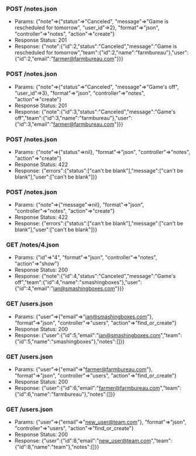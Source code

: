 ### POST /notes.json

* Params: {"note"=>{"status"=>"Canceled", "message"=>"Game is rescheduled for tomorrow", "user_id"=>2}, "format"=>"json", "controller"=>"notes", "action"=>"create"}
* Response Status: 201
* Response: {"note":{"id":2,"status":"Canceled","message":"Game is rescheduled for tomorrow","team":{"id":2,"name":"farmbureau"},"user":{"id":2,"email":"farmer@farmbureau.com"}}} 

### POST /notes.json

* Params: {"note"=>{"status"=>"Canceled", "message"=>"Game's off", "user_id"=>3}, "format"=>"json", "controller"=>"notes", "action"=>"create"}
* Response Status: 201
* Response: {"note":{"id":3,"status":"Canceled","message":"Game's off","team":{"id":3,"name":"farmbureau"},"user":{"id":3,"email":"farmer@farmbureau.com"}}} 

### POST /notes.json

* Params: {"note"=>{"status"=>nil}, "format"=>"json", "controller"=>"notes", "action"=>"create"}
* Response Status: 422
* Response: {"errors":{"status":["can't be blank"],"message":["can't be blank"],"user":["can't be blank"]}} 

### POST /notes.json

* Params: {"note"=>{"message"=>nil}, "format"=>"json", "controller"=>"notes", "action"=>"create"}
* Response Status: 422
* Response: {"errors":{"status":["can't be blank"],"message":["can't be blank"],"user":["can't be blank"]}} 

### GET /notes/4.json

* Params: {"id"=>"4", "format"=>"json", "controller"=>"notes", "action"=>"show"}
* Response Status: 200
* Response: {"note":{"id":4,"status":"Canceled","message":"Game's off","team":{"id":4,"name":"smashingboxes"},"user":{"id":4,"email":"ian@smashingboxes.com"}}} 

### GET /users.json

* Params: {"user"=>{"email"=>"ian@smashingboxes.com"}, "format"=>"json", "controller"=>"users", "action"=>"find_or_create"}
* Response Status: 200
* Response: {"user":{"id":5,"email":"ian@smashingboxes.com","team":{"id":5,"name":"smashingboxes"},"notes":[]}} 

### GET /users.json

* Params: {"user"=>{"email"=>"farmer@farmbureau.com"}, "format"=>"json", "controller"=>"users", "action"=>"find_or_create"}
* Response Status: 200
* Response: {"user":{"id":6,"email":"farmer@farmbureau.com","team":{"id":6,"name":"farmbureau"},"notes":[]}} 

### GET /users.json

* Params: {"user"=>{"email"=>"new_user@team.com"}, "format"=>"json", "controller"=>"users", "action"=>"find_or_create"}
* Response Status: 200
* Response: {"user":{"id":8,"email":"new_user@team.com","team":{"id":8,"name":"team"},"notes":[]}} 

